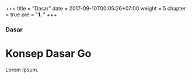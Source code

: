 +++
title = "Dasar"
date = 2017-09-10T00:05:26+07:00
weight = 5
chapter = true
pre = "<b>1. </b>"
+++

### Dasar

# Konsep Dasar Go

Lorem Ipsum.